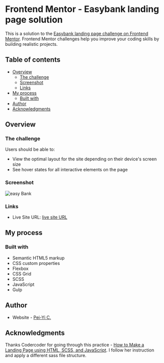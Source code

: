 # Frontend Mentor - Easybank landing page solution

This is a solution to the [Easybank landing page challenge on Frontend Mentor](https://www.frontendmentor.io/challenges/easybank-landing-page-WaUhkoDN). Frontend Mentor challenges help you improve your coding skills by building realistic projects. 

## Table of contents

- [Overview](#overview)
  - [The challenge](#the-challenge)
  - [Screenshot](#screenshot)
  - [Links](#links)
- [My process](#my-process)
  - [Built with](#built-with)
- [Author](#author)
- [Acknowledgments](#acknowledgments)


## Overview

### The challenge

Users should be able to:

- View the optimal layout for the site depending on their device's screen size
- See hover states for all interactive elements on the page

### Screenshot

![easy Bank](https://github.com/peiyi-c/Frontend_Mentor/assets/73789013/0639e85a-d9f9-4d82-a20f-616f442d20a9)


### Links

- Live Site URL: [live site URL](https://peiyi-c.github.io/Frontend_Mentor/20230717_easybank_LandingPage/)

## My process

### Built with

- Semantic HTML5 markup
- CSS custom properties
- Flexbox
- CSS Grid
- SCSS
- JavaScript
- Gulp

## Author

- Website - [Pei-Yi C.](https://github.com/peiyi-c)

## Acknowledgments

Thanks Codercoder for going through this practice - [How to Make a Landing Page using HTML, SCSS, and JavaScript](https://www.youtube.com/watch?v=aoQ6S1a32j8). I follow her instruction and apply a different sass file structure.

